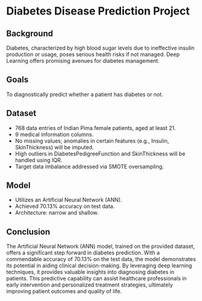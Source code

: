 # Diabetes Disease Prediction Project

## Background
Diabetes, characterized by high blood sugar levels due to ineffective insulin production or usage, poses serious health risks if not managed. Deep Learning offers promising avenues for diabetes management.

## Goals
To diagnostically predict whether a patient has diabetes or not.

## Dataset
- 768 data entries of Indian Pima female patients, aged at least 21.
- 9 medical information columns.
- No missing values; anomalies in certain features (e.g., Insulin, SkinThickness) will be imputed.
- High outliers in DiabetesPedigreeFunction and SkinThickness will be handled using IQR.
- Target data imbalance addressed via SMOTE oversampling.

## Model
- Utilizes an Artificial Neural Network (ANN).
- Achieved 70.13% accuracy on test data.
- Architecture: narrow and shallow.

## Conclusion
The Artificial Neural Network (ANN) model, trained on the provided dataset, offers a significant step forward in diabetes prediction. With a commendable accuracy of 70.13% on the test data, the model demonstrates its potential in aiding clinical decision-making. By leveraging deep learning techniques, it provides valuable insights into diagnosing diabetes in patients. This predictive capability can assist healthcare professionals in early intervention and personalized treatment strategies, ultimately improving patient outcomes and quality of life.

